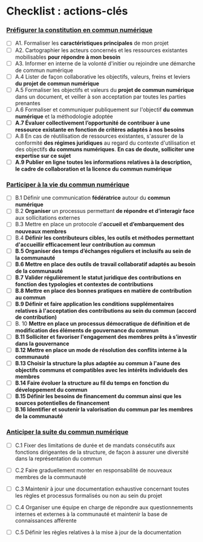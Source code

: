 # Checklist : actions-clés

### [Préfigurer la constitution en commun numérique](../thematiques-1/recommandations-1-preparer-la-constitution-en-commun-numerique/)

* [ ] A1. Formaliser les **caractéristiques principales** de mon projet
* [ ] A2. Cartographier les acteurs concernés et les ressources existantes mobilisables **pour répondre à mon besoin**
* [ ] A3. Informer en interne de la volonté d'initier ou rejoindre une démarche de commun numérique
* [ ] A.4 Lister de façon collaborative les objectifs, valeurs, freins et leviers **du projet de commun numérique**
* [ ] A.5 Formaliser les objectifs et valeurs du **projet de commun numérique** dans un document, et veiller à son acceptation par toutes les parties prenantes
* [ ] A.6 Formaliser et communiquer publiquement sur l'objectif **du commun numérique** et la méthodologie adoptée
* [ ] **A.7 Évaluer collectivement l’opportunité de contribuer à une ressource existante en fonction de critères adaptés à nos besoins**
* [ ] A.8 En cas de réutilisation de ressources existantes, s'assurer de la conformité **des régimes juridiques** au regard du contexte d'utilisation et des objectifs **du communs numériques**. **En cas de doute, solliciter une expertise sur ce sujet**
* [ ] **A.9 Publier en ligne toutes les informations relatives à la description, le cadre de collaboration et la licence du commun numérique**

### [Participer à la vie du commun numérique](../thematiques-1/animation-2/)

* [ ] B.1 Définir une communication **fédératrice** autour du **commun numérique**
* [ ] B.2 **Organiser** un processus permettant **de répondre et d’interagir face** aux sollicitations externes
* [ ] B.3 Mettre en place un protocole d'**accueil et d’embarquement des nouveaux membres**
* [ ] B.4 **Définir les contributeurs cibles, les outils et méthodes permettant d'accueillir efficacement leur contribution au commun**
* [ ] **B.5 Organiser des temps d’échanges réguliers et inclusifs au sein de la communauté**
* [ ] **B.6 Mettre en place des outils de travail collaboratif adaptés au besoin de la communauté**
* [ ] **B.7 Valider régulièrement le statut juridique des contributions en fonction des typologies et contextes de contributions**
* [ ] **B.8 Mettre en place des bonnes pratiques en matière de contribution au commun**
* [ ] **B.9 Définir et faire application les conditions supplémentaires relatives à l'acceptation des contributions au sein du commun \(accord de contribution\)**
* [ ] B. 10 **Mettre en place un processus démocratique de définition et de modification des éléments de gouvernance du commun**
* [ ] **B.11 Solliciter et favoriser l'engagement des membres prêts à s’investir dans la gouvernance**
* [ ] **B.12 Mettre en place un mode de résolution des conflits interne à la communauté**
* [ ] **B.13 Choisir la structure la plus adaptée au commun à l'aune des objectifs communs et compatibles avec les intérêts individuels des membres** 
* [ ] **B.14 Faire évoluer la structure au fil du temps en fonction du développement du commun**
* [ ] **B.15 Définir les besoins de financement du commun ainsi que les sources potentielles de financement**
* [ ] **B.16 Identifier et soutenir la valorisation du commun par les membres de la communauté**

### [Anticiper la suite du commun numérique](../thematiques-1/recommandations-3-anticiper-la-suite-du-commun-numerique/)

* [ ] C.1 Fixer des limitations de durée et de mandats consécutifs aux fonctions dirigeantes de la structure, de façon à assurer une diversité dans la représentation du commun
* [ ] C.2 Faire graduellement monter en responsabilité de nouveaux membres de la communauté
* [ ] C.3 Maintenir à jour une documentation exhaustive concernant toutes les règles et processus formalisés ou non au sein du projet 
* [ ] C.4 Organiser une équipe en charge de répondre aux questionnements internes et externes à la communauté et maintenir la base de connaissances afférente 
* [ ] C.5 Définir les règles relatives à la mise à jour de la documentation

